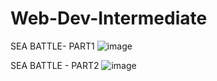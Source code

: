 # Web-Dev-Intermediate

SEA BATTLE- PART1
![image](https://user-images.githubusercontent.com/117738625/224988384-d4025289-d714-40f4-9058-8d17fa18477f.png)

SEA BATTLE - PART2
![image](https://user-images.githubusercontent.com/117738625/225082505-c6645aa2-9bc4-46f2-b183-9508b1b84c86.png)




